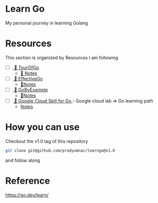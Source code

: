 # Learn Go
My personal journey in learning Golang

# Resources
This section is organized by Resources I am following
- [ ] [ 🔗 TourOfGo](https://go.dev/tour/)   
	- [ 📔 Notes](tourofgo/readme.md)  
- [ ] [ 🔗 EffectiveGo](https://go.dev/doc/effective_go)   
    - [ 📔Notes](effectivego/readme.md)  
- [ ] [ 🔗 GoByExample](https://gobyexample.com/)   
    - [ 📔Notes](gobyexample/readme.md)  
- [ ] [  🔗 Google Cloud Skill for Go ](https://www.cloudskillsboost.google/quests/129) -  Google cloud lab => Go learning path
	- [ Notes](googlecloudskill/readme.md) 	

# How you can use

Checkout the v1.0 tag of this repository
```bash
git clone git@github.com/pradyumnac/learngo@v1.0
```
and follow along

# Reference  
https://go.dev/learn/  
